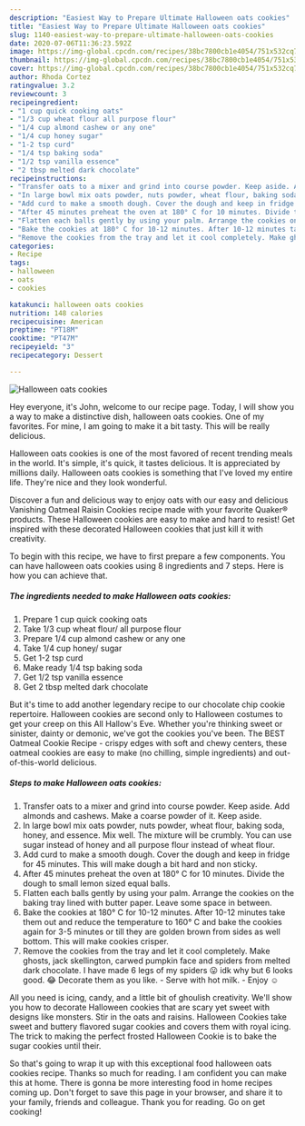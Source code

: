 ```yaml
---
description: "Easiest Way to Prepare Ultimate Halloween oats cookies"
title: "Easiest Way to Prepare Ultimate Halloween oats cookies"
slug: 1140-easiest-way-to-prepare-ultimate-halloween-oats-cookies
date: 2020-07-06T11:36:23.592Z
image: https://img-global.cpcdn.com/recipes/38bc7800cb1e4054/751x532cq70/halloween-oats-cookies-recipe-main-photo.jpg
thumbnail: https://img-global.cpcdn.com/recipes/38bc7800cb1e4054/751x532cq70/halloween-oats-cookies-recipe-main-photo.jpg
cover: https://img-global.cpcdn.com/recipes/38bc7800cb1e4054/751x532cq70/halloween-oats-cookies-recipe-main-photo.jpg
author: Rhoda Cortez
ratingvalue: 3.2
reviewcount: 3
recipeingredient:
- "1 cup quick cooking oats"
- "1/3 cup wheat flour all purpose flour"
- "1/4 cup almond cashew or any one"
- "1/4 cup honey sugar"
- "1-2 tsp curd"
- "1/4 tsp baking soda"
- "1/2 tsp vanilla essence"
- "2 tbsp melted dark chocolate"
recipeinstructions:
- "Transfer oats to a mixer and grind into course powder. Keep aside. Add almonds and cashews. Make a coarse powder of it. Keep aside."
- "In large bowl mix oats powder, nuts powder, wheat flour, baking soda, honey, and essence. Mix well. The mixture will be crumbly. You can use sugar instead of honey and all purpose flour instead of wheat flour."
- "Add curd to make a smooth dough. Cover the dough and keep in fridge for 45 minutes. This will make dough a bit hard and non sticky."
- "After 45 minutes preheat the oven at 180° C for 10 minutes. Divide the dough to small lemon sized equal balls."
- "Flatten each balls gently by using your palm. Arrange the cookies on the baking tray lined with butter paper. Leave some space in between."
- "Bake the cookies at 180° C for 10-12 minutes. After 10-12 minutes take them out and reduce the temperature to 160° C and bake the cookies again for 3-5 minutes or till they are golden brown from sides as well bottom. This will make cookies crisper."
- "Remove the cookies from the tray and let it cool completely. Make ghosts, jack skellington, carwed pumpkin face and spiders from melted dark chocolate. I have made 6 legs of my spiders 😛 idk why but 6 looks good. 😂 Decorate them as you like. Serve with hot milk.  Enjoy ☺"
categories:
- Recipe
tags:
- halloween
- oats
- cookies

katakunci: halloween oats cookies 
nutrition: 148 calories
recipecuisine: American
preptime: "PT18M"
cooktime: "PT47M"
recipeyield: "3"
recipecategory: Dessert

---
```



![Halloween oats cookies](https://img-global.cpcdn.com/recipes/38bc7800cb1e4054/751x532cq70/halloween-oats-cookies-recipe-main-photo.jpg)

Hey everyone, it's John, welcome to our recipe page. Today, I will show you a way to make a distinctive dish, halloween oats cookies. One of my favorites. For mine, I am going to make it a bit tasty. This will be really delicious.

Halloween oats cookies is one of the most favored of recent trending meals in the world. It's simple, it's quick, it tastes delicious. It is appreciated by millions daily. Halloween oats cookies is something that I've loved my entire life. They're nice and they look wonderful.

Discover a fun and delicious way to enjoy oats with our easy and delicious Vanishing Oatmeal Raisin Cookies recipe made with your favorite Quaker® products. These Halloween cookies are easy to make and hard to resist! Get inspired with these decorated Halloween cookies that just kill it with creativity.


To begin with this recipe, we have to first prepare a few components. You can have halloween oats cookies using 8 ingredients and 7 steps. Here is how you can achieve that.

<!--inarticleads1-->

##### The ingredients needed to make Halloween oats cookies:

1. Prepare 1 cup quick cooking oats
1. Take 1/3 cup wheat flour/ all purpose flour
1. Prepare 1/4 cup almond cashew or any one
1. Take 1/4 cup honey/ sugar
1. Get 1-2 tsp curd
1. Make ready 1/4 tsp baking soda
1. Get 1/2 tsp vanilla essence
1. Get 2 tbsp melted dark chocolate


But it&#39;s time to add another legendary recipe to our chocolate chip cookie repertoire. Halloween cookies are second only to Halloween costumes to get your creep on this All Hallow&#39;s Eve. Whether you&#39;re thinking sweet or sinister, dainty or demonic, we&#39;ve got the cookies you&#39;ve been. The BEST Oatmeal Cookie Recipe - crispy edges with soft and chewy centers, these oatmeal cookies are easy to make (no chilling, simple ingredients) and out-of-this-world delicious. 

<!--inarticleads2-->

##### Steps to make Halloween oats cookies:

1. Transfer oats to a mixer and grind into course powder. Keep aside. Add almonds and cashews. Make a coarse powder of it. Keep aside.
1. In large bowl mix oats powder, nuts powder, wheat flour, baking soda, honey, and essence. Mix well. The mixture will be crumbly. You can use sugar instead of honey and all purpose flour instead of wheat flour.
1. Add curd to make a smooth dough. Cover the dough and keep in fridge for 45 minutes. This will make dough a bit hard and non sticky.
1. After 45 minutes preheat the oven at 180° C for 10 minutes. Divide the dough to small lemon sized equal balls.
1. Flatten each balls gently by using your palm. Arrange the cookies on the baking tray lined with butter paper. Leave some space in between.
1. Bake the cookies at 180° C for 10-12 minutes. After 10-12 minutes take them out and reduce the temperature to 160° C and bake the cookies again for 3-5 minutes or till they are golden brown from sides as well bottom. This will make cookies crisper.
1. Remove the cookies from the tray and let it cool completely. Make ghosts, jack skellington, carwed pumpkin face and spiders from melted dark chocolate. I have made 6 legs of my spiders 😛 idk why but 6 looks good. 😂 Decorate them as you like. - Serve with hot milk.  - Enjoy ☺


All you need is icing, candy, and a little bit of ghoulish creativity. We&#39;ll show you how to decorate Halloween cookies that are scary yet sweet with designs like monsters. Stir in the oats and raisins. Halloween Cookies take sweet and buttery flavored sugar cookies and covers them with royal icing. The trick to making the perfect frosted Halloween Cookie is to bake the sugar cookies until their. 

So that's going to wrap it up with this exceptional food halloween oats cookies recipe. Thanks so much for reading. I am confident you can make this at home. There is gonna be more interesting food in home recipes coming up. Don't forget to save this page in your browser, and share it to your family, friends and colleague. Thank you for reading. Go on get cooking!
